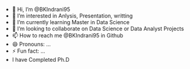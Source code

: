 - 👋 Hi, I’m @BKIndrani95
- 👀 I’m interested in Anlysis, Presentation, writting
- 🌱 I’m currently learning Master in Data Science
- 💞️ I’m looking to collaborate on Data Science or Data Analyst Projects
- 📫 How to reach me @BKIndrani95 in Github
- 😄 Pronouns: ...
- ⚡ Fun fact: ...
- I have Completed Ph.D 

<!---
BKIndrani95/BKIndrani95 is a ✨ special ✨ repository because its `README.md` (this file) appears on your GitHub profile.
You can click the Preview link to take a look at your changes.
--->
